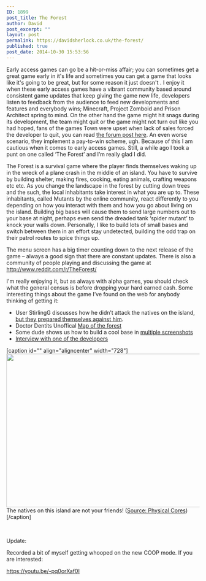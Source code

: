 ```yaml
---
ID: 1899
post_title: The Forest
author: David
post_excerpt: ""
layout: post
permalink: https://davidsherlock.co.uk/the-forest/
published: true
post_date: 2014-10-30 15:53:56
---
```

Early access games can go be a hit-or-miss affair; you can sometimes get a great game early in it's life and sometimes you can get a game that looks like it's going to be great, but for some reason it just doesn't . I enjoy it when these early access games have a vibrant community based around consistent game updates that keep giving the game new life, developers listen to feedback from the audience to feed new developments and features and everybody wins; Minecraft, Project Zomboid and Prison Architect spring to mind. On the other hand the game might hit snags during its development, the team might quit or the game might not turn out like you had hoped, fans of the games Town were upset when lack of sales forced the developer to quit, you can read <a href="http://www.townsgame.com/forums/viewtopic.php?f=8&amp;t=11480">the forum post here</a>. An even worse scenario, they implement a pay-to-win scheme, ugh. Because of this I am cautious when it comes to early access games. Still, a while ago I took a punt on one called ‘The Forest’ and I’m really glad I did.

The Forest is a survival game where the player finds themselves waking up in the wreck of a plane crash in the middle of an island. You have to survive by building shelter, making fires, cooking, eating animals, crafting weapons etc etc. As you change the landscape in the forest by cutting down trees and the such, the local inhabitants take interest in what you are up to. These inhabitants, called Mutants by the online community, react differently to you depending on how you interact with them and how you go about living on the island. Building big bases will cause them to send large numbers out to your base at night, perhaps even send the dreaded tank ‘spider mutant’ to knock your walls down. Personally, I like to build lots of small bases and switch between them in an effort stay undetected, building the odd trap on their patrol routes to spice things up.

The menu screen has a big timer counting down to the next release of the game – always a good sign that there are constant updates. There is also a community of people playing and discussing the game at <a href="http://www.reddit.com/r/TheForest/">http://www.reddit.com/r/TheForest/</a>

I'm really enjoying it, but as always with alpha games, you should check what the general census is before dropping your hard earned cash. Some interesting things about the game I’ve found on the web for anybody thinking of getting it:
<ul>
	<li>User StirlingG discusses how he didn’t attack the natives on the island, <a href="http://www.reddit.com/r/TheForest/comments/26xb0w/spoilers_ive_been_noticing_nativesthey_have_some/">but they prepared themselves against him</a>.</li>
	<li>Doctor Dentits Unoffical <a href="http://i.imgur.com/ynQfTow.jpg">Map of the forest</a></li>
	<li>Some dude shows us how to build a cool base in <a href="http://imgur.com/a/iZcvg#YfGyydE">multiple screenshots</a></li>
	<li><a href="http://drakulus.com/2014/04/21/exclusive-interview-with-endnight-games/">Interview with one of the developers</a></li>
</ul>
[caption id="" align="aligncenter" width="728"]<a href="http://physicalcores.blogspot.com/2014/06/get-ready-to-wet-your-pants-horror.html"><img src="http://i1-news.softpedia-static.com/images/news-700/The-Forest-Gameplay-Trailer-Shows-Crafting-and-Monsters-Early-Access-Coming-on-May-22.jpg" alt="" width="728" height="400" /></a> The natives on this island are not your friends! (<a href="http://physicalcores.blogspot.com/2014/06/get-ready-to-wet-your-pants-horror.html">Source: Physical Cores</a>)[/caption]

&nbsp;

Update:

Recorded a bit of myself getting whooped on the new COOP mode. If you are interested:

https://youtu.be/-pq0orXaf0I